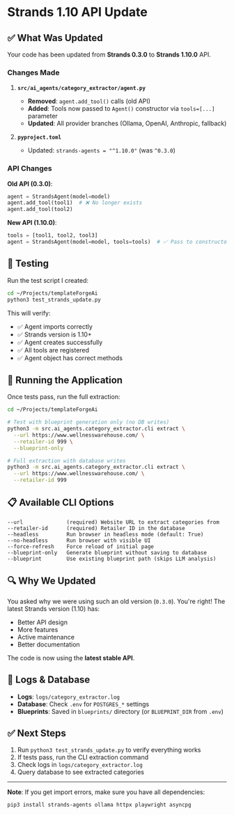 # Strands 1.10 API Update

## ✅ What Was Updated

Your code has been updated from **Strands 0.3.0** to **Strands 1.10.0** API.

### Changes Made

1. **`src/ai_agents/category_extractor/agent.py`**
   - **Removed**: `agent.add_tool()` calls (old API)
   - **Added**: Tools now passed to `Agent()` constructor via `tools=[...]` parameter
   - **Updated**: All provider branches (Ollama, OpenAI, Anthropic, fallback)

2. **`pyproject.toml`**
   - Updated: `strands-agents = "^1.10.0"` (was `^0.3.0`)

### API Changes

**Old API (0.3.0)**:
```python
agent = StrandsAgent(model=model)
agent.add_tool(tool1)  # ❌ No longer exists
agent.add_tool(tool2)
```

**New API (1.10.0)**:
```python
tools = [tool1, tool2, tool3]
agent = StrandsAgent(model=model, tools=tools)  # ✅ Pass to constructor
```

## 🧪 Testing

Run the test script I created:

```bash
cd ~/Projects/templateForgeAi
python3 test_strands_update.py
```

This will verify:
- ✅ Agent imports correctly
- ✅ Strands version is 1.10+
- ✅ Agent creates successfully
- ✅ All tools are registered
- ✅ Agent object has correct methods

## 🚀 Running the Application

Once tests pass, run the full extraction:

```bash
cd ~/Projects/templateForgeAi

# Test with blueprint generation only (no DB writes)
python3 -m src.ai_agents.category_extractor.cli extract \
  --url https://www.wellnesswarehouse.com/ \
  --retailer-id 999 \
  --blueprint-only

# Full extraction with database writes
python3 -m src.ai_agents.category_extractor.cli extract \
  --url https://www.wellnesswarehouse.com/ \
  --retailer-id 999
```

## 📋 Available CLI Options

```
--url              (required) Website URL to extract categories from
--retailer-id      (required) Retailer ID in the database
--headless         Run browser in headless mode (default: True)
--no-headless      Run browser with visible UI
--force-refresh    Force reload of initial page
--blueprint-only   Generate blueprint without saving to database
--blueprint        Use existing blueprint path (skips LLM analysis)
```

## 🔍 Why We Updated

You asked why we were using such an old version (`0.3.0`). You're right! The latest Strands version (1.10) has:
- Better API design
- More features
- Active maintenance
- Better documentation

The code is now using the **latest stable API**.

## 📁 Logs & Database

- **Logs**: `logs/category_extractor.log`
- **Database**: Check `.env` for `POSTGRES_*` settings
- **Blueprints**: Saved in `blueprints/` directory (or `BLUEPRINT_DIR` from `.env`)

## ✅ Next Steps

1. Run `python3 test_strands_update.py` to verify everything works
2. If tests pass, run the CLI extraction command
3. Check logs in `logs/category_extractor.log`
4. Query database to see extracted categories

---

**Note**: If you get import errors, make sure you have all dependencies:
```bash
pip3 install strands-agents ollama httpx playwright asyncpg
```

